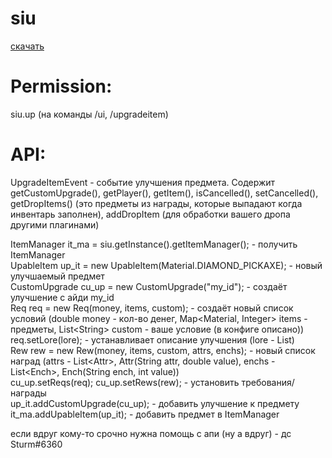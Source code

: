 # siu

[скачать](https://disk.yandex.ru/d/WMuv-bYFj6bgig)

# Permission:
siu.up (на команды /ui, /upgradeitem)

# API:
UpgradeItemEvent - событие улучшения предмета. 
Содержит getCustomUpgrade(), getPlayer(), getItem(), isCancelled(), setCancelled(), getDropItems() (это предметы из награды, которые выпадают когда инвентарь заполнен), addDropItem (для обработки вашего дропа другими плагинами)

ItemManager it_ma = siu.getInstance().getItemManager(); - получить ItemManager\
UpableItem up_it = new UpableItem(Material.DIAMOND_PICKAXE); - новый улучшаемый предмет\
CustomUpgrade cu_up = new CustomUpgrade("my_id"); - создаёт улучшение с айди my_id\
Req req = new Req(money, items, custom); - создаёт новый список условий (double money - кол-во денег, Map<Material, Integer> items - предметы, List\<String\> custom - ваше условие (в конфиге описано))\
req.setLore(lore); - устанавливает описание улучшения (lore - List<String>)\
Rew rew = new Rew(money, items, custom, attrs, enchs); - новый список наград (attrs - List\<Attr\>, Attr(String attr, double value), enchs - List\<Ench\>, Ench(String ench, int value))\
cu_up.setReqs(req); cu_up.setRews(rew); - установить требования/награды\
up_it.addCustomUpgrade(cu_up); - добавить улучшение к предмету\
it_ma.addUpableItem(up_it); - добавить предмет в ItemManager

  
если вдруг кому-то срочно нужна помощь с апи (ну а вдруг) - дс Sturm#6360
